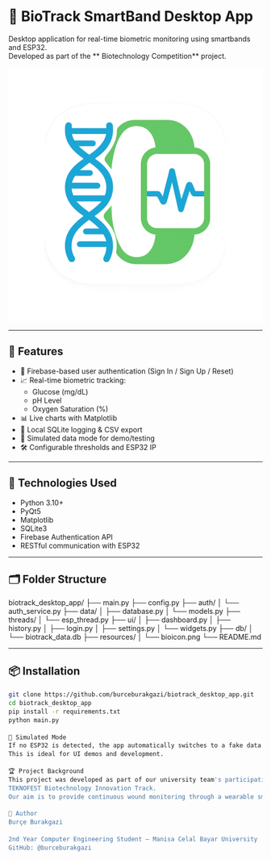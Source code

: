 # 💊 BioTrack SmartBand Desktop App

Desktop application for real-time biometric monitoring using smartbands and ESP32.  
Developed as part of the ** Biotechnology Competition** project.

![App Icon](resources/bioicon.png)

---

## 🚀 Features

- 🔐 Firebase-based user authentication (Sign In / Sign Up / Reset)
- 📈 Real-time biometric tracking:
  - Glucose (mg/dL)
  - pH Level
  - Oxygen Saturation (%)
- 📊 Live charts with Matplotlib
- 💾 Local SQLite logging & CSV export
- 🧪 Simulated data mode for demo/testing
- 🛠 Configurable thresholds and ESP32 IP

---

## 🧠 Technologies Used

- Python 3.10+
- PyQt5
- Matplotlib
- SQLite3
- Firebase Authentication API
- RESTful communication with ESP32

---

## 🗂️ Folder Structure

biotrack_desktop_app/
├── main.py
├── config.py
├── auth/
│ └── auth_service.py
├── data/
│ ├── database.py
│ └── models.py
├── threads/
│ └── esp_thread.py
├── ui/
│ ├── dashboard.py
│ ├── history.py
│ ├── login.py
│ ├── settings.py
│ └── widgets.py
├── db/
│ └── biotrack_data.db
├── resources/
│ └── bioicon.png
└── README.md

---

## 📦 Installation

```bash
git clone https://github.com/burceburakgazi/biotrack_desktop_app.git
cd biotrack_desktop_app
pip install -r requirements.txt
python main.py

🧪 Simulated Mode
If no ESP32 is detected, the app automatically switches to a fake data thread for testing.
This is ideal for UI demos and development.

🏆 Project Background
This project was developed as part of our university team's participation in the
TEKNOFEST Biotechnology Innovation Track.
Our aim is to provide continuous wound monitoring through a wearable smartband system.

👤 Author
Burçe Burakgazi

2nd Year Computer Engineering Student – Manisa Celal Bayar University
GitHub: @burceburakgazi

